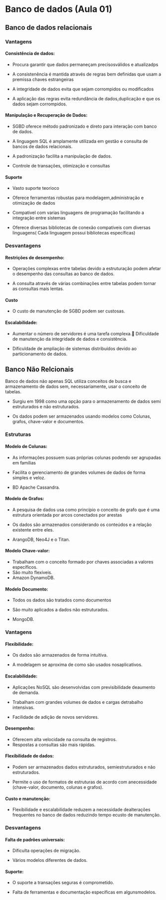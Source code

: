 # Banco de dados (Aula 01)

## Banco de dados relacionais

### Vantagens

#### Consistência de dados:

- Procura garantir que dados permaneçam precisosválidos e atualizadps

- A consistenência é mantida através de regras bem definidas que usam a premissa chaves estrangeiras

- A integridade de dados evita que sejam corrompidos ou modificados

- A aplicação das regras evita redundância de dados,duplicação e que os dados sejam corrompidos.

#### Manipulação e Recuperação de Dados:

- SGBD oferece método padronizado e direto para interação com banco de dados.

- A linguagem SQL é amplamente utilizada em gestão e consulta de bancos de dados relacionais.

- A padronização facilita a manipulação de dados.

- Controle de transações, otimização e consultas

#### Suporte

- Vasto suporte teorioco

- Oferece ferramentas robustas para modelagem,administração e otimização de
  dados

- Compativel com varias linguagens de programação facilitando a integração entre sistemas

- Oferece diversas bibliotecas de conexão compativeis com diversas linguagens( Cada linguagem possui bibliotecas específicas)

### Desvantagens

#### Restrições de desempenho:

- Operações complexas entre tabelas devido a estruturação
  podem afetar o desempenho das consultas ao banco de
  dados.

- A consulta através de várias combinações entre tabelas podem tornar as consultas mais lentas.

#### Custo

- O custo de manutenção de SGBD podem ser custosas.

#### Escalabilidade:

- Aumentar o número de servidores é uma tarefa complexa. Dificuldade de manutenção da integridade de dados e
  consistência.

- Dificuldade de ampliação de sistemas distribuídos devido ao particionamento de dados.

## Banco Não Relcionais

Banco de dados não apenas SQL utiliza conceitos de busca e armazenamento de dados sem, necessariamente, usar o conceito de tabelas.

- Surgiu em 1998 como uma opção para o armazenamento de
  dados semi estruturados e não estruturados.

- Os dados podem ser armazenados usando modelos como
  Colunas, grafos, chave-valor e documentos.

### Estruturas

#### Modelo de Colunas:

- As informações possuem suas
  próprias colunas podendo ser
  agrupadas em famílias

- Facilita o gerenciamento de
  grandes volumes de dados de
  forma simples e veloz.

- BD Apache Cassandra.

#### Modelo de Grafos:

- A pesquisa de dados usa como
  princípio o conceito de grafo que é
  uma estrutura orientada por arcos
  conectados por arestas

- Os dados são armazenados
  considerando os conteúdos e a
  relação existente entre eles.

- ArangoDB, Neo4J e o Titan.

#### Modelo Chave-valor:

- Trabalham com o conceito formado
  por chaves associadas a valores
  específicos.
- São muito flexíveis.
- Amazon DynamoDB.

#### Modelo Documento:

- Todos os dados são tratados como
  documentos

- São muito aplicados a dados não
  estruturados.

- MongoDB.

### Vantagens

#### Flexibilidade:

- Os dados são armazenados de forma intuitiva.

- A modelagem se aproxima de como são usados nosaplicativos.

#### Escalabilidade:

- Aplicações NoSQL são desenvolvidas com previsibilidade deaumento de demanda.

- Trabalham com grandes volumes de dados e cargas detrabalho intensivas.

- Facilidade de adição de novos servidores.

#### Desempenho:
- Oferecem alta velocidade na consulta de registros.
- Respostas a consultas são mais rápidas.
#### Flexibilidade de dados:
- Podem ser armazenados dados estruturados, semiestruturados e não estruturados.

- Permite o uso de formatos de estruturas de acordo com anecessidade (chave-valor, documento, colunas e grafos).

#### Custo e manutenção:
- Flexibilidade e escalabilidade reduzem a necessidade dealterações frequentes no banco de dados reduzindo tempo ecusto de manutenção.

### Desvantagens

#### Falta de padrões universais:
- Dificulta operações de migração.

- Vários modelos diferentes de dados.

#### Suporte:

- O suporte a transações seguras é comprometido.

- Falta de ferramentas e documentação específicas em algunsmodelos.
